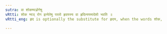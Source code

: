 ```yaml
---
sutra: वा शोकष्यञ्रोगेषु
vRtti: शोक ष्यञ् रोग इत्येतेषु परतो हृदयस्य वा हृदित्ययमादेशो भवति ॥
vRtti_eng: हृद is optionally the substitute for हृदय, when the words शोक, and रोग or the affix ष्यङ् follows.

---
```

